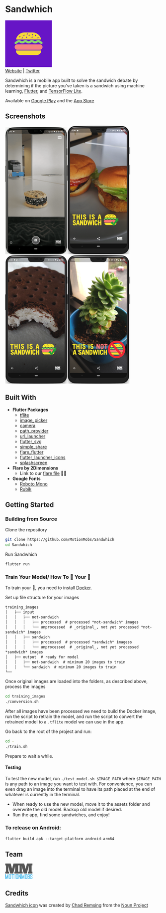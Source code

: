 # Sandwhich 

![sandwhich-icon](./media/icon.png "Sandwhich Icon")
<br />
[Website](https://sandwhich.mm.dev) | [Twitter](https://twitter.com/SandwhichApp)

Sandwhich is a mobile app built to solve the sandwich debate by determining if the picture you've taken is a sandwich using machine learning, [Flutter](https://flutter.dev), and [TensorFlow Lite](https://www.tensorflow.org/lite).

Available on [Google Play](https://play.google.com/store/apps/details?id=dev.mm.sandwhich) and the [App Store](https://itunes.apple.com/us/app/apple-store/id1457568395)

## Screenshots

<img src="./media/animated.gif" width="200" /><img src="./media/ss.png" width="200" /><img src="./media/ss2.png" width="200" /><img src="./media/ss3.png" width="200" />

## Built With

- **Flutter Packages**
  - [tflite](https://pub.dartlang.org/packages/tflite)
  - [image_picker](https://pub.dartlang.org/packages/image_picker)
  - [camera](https://pub.dartlang.org/packages/camera)
  - [path_provider](https://pub.dartlang.org/packages/path_provider)
  - [url_launcher](https://pub.dartlang.org/packages/url_launcher)
  - [flutter_svg](https://pub.dartlang.org/packages/flutter_svg)
  - [simple_share](https://pub.dartlang.org/packages/simple_share)
  - [flare_flutter](https://pub.dartlang.org/packages/flare_flutter)
  - [flutter_launcher_icons](https://pub.dartlang.org/packages/flutter_launcher_icons)
  - [splashscreen](https://pub.dartlang.org/packages/splashscreen)
- **Flare by 2Dimensions**
  - Link to our [flare file](https://www.2dimensions.com/a/wade/files/flare/sandwich) 🤷‍♂️
- **Google Fonts**
  - [Roboto Mono](https://fonts.google.com/specimen/Roboto+Mono)
  - [Rubik](https://fonts.google.com/specimen/Rubik)

## Getting Started

### Building from Source

Clone the repository

```bash
git clone https://github.com/MotionMobs/Sandwhich
cd Sandwhich
```

Run Sandwhich

```bash
flutter run
```

### Train Your Model/ How To 🚋 Your 🥪

To train your 🥪, you need to install [Docker](https://www.docker.com/).

Set up file structure for your images

```shell
training_images
│   ├── input
│   │   ├── not-sandwich
│   │   │   ├── processed  # processed *not-sandwich* images
│   │   │   └── unprocessed  # _original_, not yet processed *not-sandwich* images
│   │   ├── sandwich
│   │   │   ├── processed  # processed *sandwich* imagess
│   │   │   └── unprocessed  # _original_, not yet processed *sandwich* images
│   ├── output  # ready for model
│   │   ├── not-sandwich  # minimum 20 images to train
│   │   └── sandwich  # minimum 20 images to train
└──
```

Once original images are loaded into the folders, as described above, process the images

```bash
cd training_images
./conversion.sh
```

After all images have been processed we need to build the Docker image, run the script to retrain the model, and run the script to convert the retrained model to a `.tflite` model we can use in the app.

Go back to the root of the project and run: 

```bash
cd -
./train.sh
```

Prepare to wait a while.

#### Testing
To test the new model, run `./test_model.sh $IMAGE_PATH` where `$IMAGE_PATH` is any path to an image you want to test with. For convenience, you can even drag an image into the terminal to have its path placed at the end of whatever is currently in the terminal.

- When ready to use the new model, move it to the assets folder and overwrite the old model. Backup old model if desired.
- Run the app, find some sandwiches, and enjoy!

### To release on Android:

`flutter build apk --target-platform android-arm64`

## Team

<a href='https://motionmobs.com'><img alt='MotionMobs Website' src='./media/mm.png' height='50'/></a>

## Credits

[Sandwhich icon](https://thenounproject.com/term/burger/947537/) was created by [Chad Remsing](https://thenounproject.com/remsing/) from the [Noun Project](https://thenounproject.com/)

